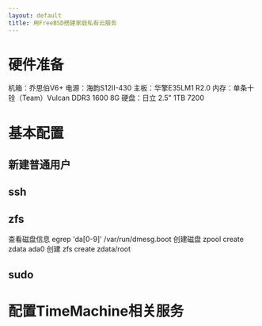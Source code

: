 ```yaml
---
layout: default
title: 用FreeBSD搭建家庭私有云服务
---
```


# 硬件准备
机箱：乔思伯V6+
电源：海韵S12II-430
主板：华擎E35LM1 R2.0
内存：单条十铨（Team）Vulcan DDR3 1600 8G
硬盘：日立 2.5" 1TB 7200

# 基本配置
## 新建普通用户
## ssh

## zfs
查看磁盘信息
egrep 'da[0-9]' /var/run/dmesg.boot
创建磁盘
zpool create zdata ada0
创建
zfs create zdata/root

## sudo

# 配置TimeMachine相关服务



